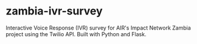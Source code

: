 # zambia-ivr-survey
Interactive Voice Response (IVR) survey for AIR's Impact Network Zambia project using the Twilio API. Built with Python and Flask.
